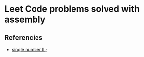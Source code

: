 # Leet Code problems solved with assembly

## Referencies
- [single number II.](https://leetcode.com/problems/single-number-ii/);